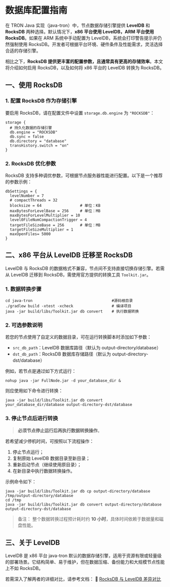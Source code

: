 # 数据库配置指南

在 TRON Java 实现（java-tron）中，节点数据存储引擎提供 **LevelDB** 和 **RocksDB** 两种选择。默认情况下，**x86 平台使用 LevelDB，ARM 平台使用 RocksDB**。如果在 ARM 系统中手动配置为 LevelDB，系统会打印警告提示并仍然强制使用 RocksDB。开发者可根据平台环境、硬件条件及性能需求，灵活选择合适的存储引擎。

相比之下，**RocksDB 提供更丰富的配置参数，且通常具有更高的存储效率**。本文将介绍如何启用 RocksDB，以及如何将 x86 平台的 LevelDB 转换为 RocksDB。


## 一、使用 RocksDB

### 1. 配置 RocksDB 作为存储引擎

要启用 RocksDB，请在配置文件中设置 `storage.db.engine` 为 `"ROCKSDB"`：

```
storage {
  # 持久化数据的存储引擎
  db.engine = "ROCKSDB"
  db.sync = false
  db.directory = "database"
  transHistory.switch = "on"
}
```

### 2. RocksDB 优化参数
RocksDB 支持多种调优参数，可根据节点服务器性能进行配置。以下是一个推荐的参数示例：
```
dbSettings = {
  levelNumber = 7
  # compactThreads = 32
  blocksize = 64                 # 单位：KB
  maxBytesForLevelBase = 256     # 单位：MB
  maxBytesForLevelMultiplier = 10
  level0FileNumCompactionTrigger = 4
  targetFileSizeBase = 256       # 单位：MB
  targetFileSizeMultiplier = 1
  maxOpenFiles= 5000
}
```



## 二、x86 平台从 LevelDB 迁移至 RocksDB
LevelDB 与 RocksDB 的数据格式不兼容，节点间不支持直接切换存储引擎。若需从 LevelDB 迁移到 RocksDB，需使用官方提供的转换工具 `Toolkit.jar`。

### 1. 数据转换步骤
```
cd java-tron                                   #源码根目录
./gradlew build -xtest -xcheck                 # 编译项目                        
java -jar build/libs/Toolkit.jar db convert    # 执行数据转换
```
### 2. 可选参数说明
若您的节点使用了自定义的数据目录，可在运行转换脚本时添加如下参数：

- `src_db_path`：LevelDB 数据库路径（默认为 output-directory/database）
- `dst_db_path`：RocksDB 数据库存储路径（默认为 output-directory-dst/database）

例如，若节点是通过如下方式运行：
```
nohup java -jar FullNode.jar -d your_database_dir &
```
则应使用如下命令进行转换：
```
java -jar build/libs/Toolkit.jar db convert  your_database_dir/database output-directory-dst/database
```
### 3. 停止节点后进行转换
> **必须节点停止运行后再执行数据转换操作**。

若希望减少停机时间，可按照以下流程操作：

1. 停止节点运行；
2. 复制原始 LevelDB 数据目录至新目录；
3. 重新启动节点（继续使用原目录）；
4. 在新目录中执行数据转换操作。

示例命令如下：

```
java -jar build/libs/Toolkit.jar db cp output-directory/database /tmp/output-directory/database
cd /tmp
java -jar build/libs/Toolkit.jar db convert output-directory/database output-directory-dst/database
```
>备注：
整个数据转换过程预计耗时约 **10 小时**，具体时间依赖于数据量和磁盘性能。

## 三、关于 LevelDB
LevelDB 是 x86 平台 java-tron 默认的数据存储引擎，适用于资源有限或轻量级的部署场景。它结构简单、易于维护，但在数据压缩、备份能力和大规模节点性能上不如 RocksDB。

若需深入了解两者的详细对比，请参考文档：
📘 [RocksDB 与 LevelDB 差异对比](https://github.com/tronprotocol/documentation/blob/master/TRX_CN/Rocksdb_vs_Leveldb.md)

